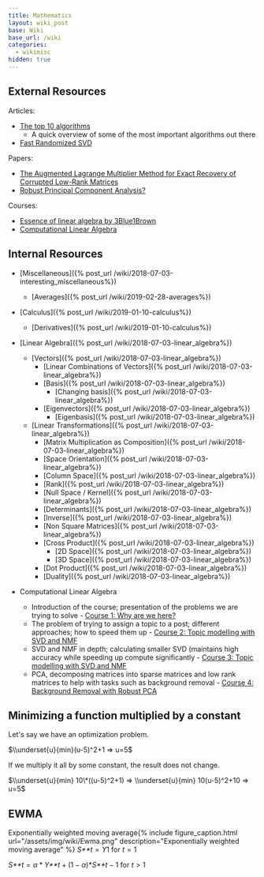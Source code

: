 ```yaml
---
title: Mathematics
layout: wiki_post
base: Wiki
base_url: /wiki
categories:
  - wikimisc
hidden: true
---
```


External Resources
------------------

Articles:

-   [The top 10 algorithms](https://www.cs.fsu.edu/~lacher/courses/COT4401/notes/cise_v2_i1/guest.pdf)
    -   A quick overview of some of the most important algorithms out there
-   [Fast Randomized SVD](https://research.fb.com/fast-randomized-svd/)

Papers:

-   [The Augmented Lagrange Multiplier Method for Exact Recovery of Corrupted Low-Rank Matrices](https://arxiv.org/pdf/1009.5055.pdf)
-   [Robust Principal Component Analysis?](https://arxiv.org/pdf/0912.3599.pdf)

Courses:

-   [Essence of linear algebra by 3Blue1Brown](https://www.youtube.com/watch?v=kjBOesZCoqc&t=0s&list=PLZHQObOWTQDPD3MizzM2xVFitgF8hE_ab&index=2)
-   [Computational Linear Algebra](http://www.fast.ai/2017/07/17/num-lin-alg/)

Internal Resources
------------------

-  [Miscellaneous]({% post_url /wiki/2018-07-03-interesting_miscellaneous%})
    -  [Averages]({% post_url /wiki/2019-02-28-averages%})



-  [Calculus]({% post_url /wiki/2019-01-10-calculus%})
    -  [Derivatives]({% post_url /wiki/2019-01-10-calculus%})



-  [Linear Algebra]({% post_url /wiki/2018-07-03-linear_algebra%})
    -  [Vectors]({% post_url /wiki/2018-07-03-linear_algebra%})
        -  [Linear Combinations of Vectors]({% post_url /wiki/2018-07-03-linear_algebra%})
        -  [Basis]({% post_url /wiki/2018-07-03-linear_algebra%})
            -  [Changing basis]({% post_url /wiki/2018-07-03-linear_algebra%})
        -  [Eigenvectors]({% post_url /wiki/2018-07-03-linear_algebra%})
            -  [Eigenbasis]({% post_url /wiki/2018-07-03-linear_algebra%})
    -  [Linear Transformations]({% post_url /wiki/2018-07-03-linear_algebra%})
        -  [Matrix Multiplication as Composition]({% post_url /wiki/2018-07-03-linear_algebra%})
        -  [Space Orientation]({% post_url /wiki/2018-07-03-linear_algebra%})
        -  [Column Space]({% post_url /wiki/2018-07-03-linear_algebra%})
        -  [Rank]({% post_url /wiki/2018-07-03-linear_algebra%})
        -  [Null Space / Kernel]({% post_url /wiki/2018-07-03-linear_algebra%})
        -  [Determinants]({% post_url /wiki/2018-07-03-linear_algebra%})
        -  [Inverse]({% post_url /wiki/2018-07-03-linear_algebra%})
        -  [Non Square Matrices]({% post_url /wiki/2018-07-03-linear_algebra%})
        -  [Cross Product]({% post_url /wiki/2018-07-03-linear_algebra%})
            -  [2D Space]({% post_url /wiki/2018-07-03-linear_algebra%})
            -  [3D Space]({% post_url /wiki/2018-07-03-linear_algebra%})
        -  [Dot Product]({% post_url /wiki/2018-07-03-linear_algebra%})
        -  [Duality]({% post_url /wiki/2018-07-03-linear_algebra%})
-   Computational Linear Algebra
    -   Introduction of the course; presentation of the problems we are trying to solve - [Course 1: Why are we here?](https://github.com/fastai/numerical-linear-algebra/blob/master/nbs/1.%20Why%20are%20we%20here.ipynb)
    -   The problem of trying to assign a topic to a post; different approaches; how to speed them up - [Course 2: Topic modelling with SVD and NMF](https://github.com/fastai/numerical-linear-algebra/blob/master/nbs/2.%20Topic%20Modeling%20with%20NMF%20and%20SVD.ipynb)
    -   SVD and NMF in depth; calculating smaller SVD (maintains high accuracy while speeding up compute significantly - [Course 3: Topic modelling with SVD and NMF](https://github.com/fastai/numerical-linear-algebra/blob/master/nbs/2.%20Topic%20Modeling%20with%20NMF%20and%20SVD.ipynb)
    -   PCA, decomposing matrices into sparse matrices and low rank matrices to help with tasks such as background removal - [Course 4: Background Removal with Robust PCA](https://github.com/fastai/numerical-linear-algebra/blob/master/nbs/3.%20Background%20Removal%20with%20Robust%20PCA.ipynb)

Minimizing a function multiplied by a constant
----------------------------------------------

Let's say we have an optimization problem.

$\\underset{u}{min}(u-5)^2+1 => u=5$

If we multiply it all by some constant, the result does not change.

$\\underset{u}{min} 10\*((u-5)^2+1) => \\underset{u}{min} 10(u-5)^2+10 => u=5$

EWMA
----

Exponentially weighted moving average{% include figure_caption.html url="/assets/img/wiki/Ewma.png" description="Exponentially weighted moving average" %} *S**t* = *Y*1 for *t* = 1

*S**t* = *α* \* *Y**t* + (1 − *α*)\**S**t* − 1 for *t* > 1
